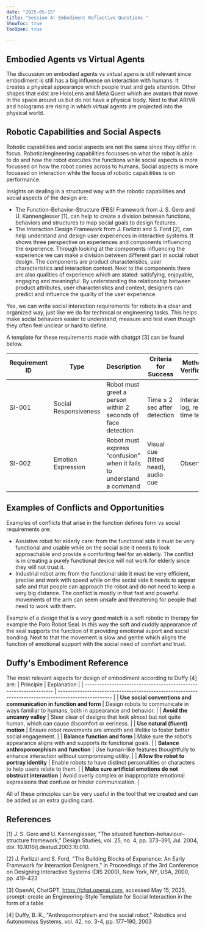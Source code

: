```yaml
---
date: "2025-05-15"
title: "Session 4: Embodiment Reflective Questions "
ShowToc: true
TocOpen: true

---
```


## Embodied Agents vs Virtual Agents
The discussion on embodied agents vs virtual agens is still relevant since embodiment is still has a big influence on interaction with humans. It creates a physical appearance which people trust and gets attention. Other shapes that exist are HoloLens and Meta Quest which are avatars that move in the space around us but do not have a physical body. Next to that AR/VR and holograms are rising in which virtual agents are projected into the physical world. 

## Robotic Capabilities and Social Aspects
Robotic capabilities and social aspects are not the same since they differ in focus. Robotic/engineering capabilities focusses on what the robot is able to do and how the robot executes the functions while social aspects is more focussed on how the robot comes across to humans. Social aspects is more focussed on interaction while the focus of robotic capabilities is on performance.

Insights on dealing in a structured way with the robotic capabilities and social aspects of the design are:
- The Function–Behavior–Structure (FBS) Framework from J. S. Gero and U. Kannengiesser [1], can help to create a division between functions, behaviors and structures to map social goals to design features. 
- The Interaction Design Framework from J. Forlizzi and S. Ford [2], can help understand and design user experiences in interactive systems. It shows three perspective on experiences and components influencing the experience. Through looking at the components influencing the experience we can make a division between different part in social robot design. The components are product characteristics, user characteristics and interaction context. Next to the components there are also qualities of experience which are stated: satisfying, enjoyable, engaging and meaningful. By understanding the relationship between product attributes, user characteristics and context, designers can predict and influence the quality of the user experience. 

Yes, we can write social interaction requirements for robots in a clear and organized way, just like we do for technical or engineering tasks. This helps make social behaviors easier to understand, measure and test even though they often feel unclear or hard to define.

A template for these requirements made with chatgpt [3] can be found below.

| Requirement ID | Type                | Description                                                        | Criteria for Success               | Method of Verification            |
|----------------|---------------------|--------------------------------------------------------------------|------------------------------------|----------------------------------|
| SI-001         | Social Responsiveness | Robot must greet a person within 2 seconds of face detection       | Time ≤ 2 sec after detection        | Interaction log, real-time testing |
| SI-002         | Emotion Expression   | Robot must express “confusion” when it fails to understand a command | Visual cue (tilted head), audio cue | Observation                       |


## Examples of Conflicts and Opportunities
Examples of conflicts that arise in the function defines form vs social requirements are:
- Assistive robot for elderly care: from the functional side it must be very functional and usable while on the social side it needs to look approachable and provide a comforting feel for an elderly. The conflict is in creating a purely functional device will not work for elderly since they will not trust it.
- Industrial robot arm: from the functional side it must be very efficient, precise and work with speed while on the social side it needs to appear safe and that people can approach the robot and do not need to keep a very big distance. The conflict is mostly in that fast and powerful movements of the arm can seem unsafe and threatening for people that need to work with them.

Example of a design that is a very good match is a soft robotic in therapy for example the Paro Robot Seal. In this way the soft and cuddly appearance of the seal supports the function of it providing emotional suport and social bonding. Next to that the movement is slow and gentle which aligns the function of emotional support with the social need of comfort and trust. 

## Duffy's Embodiment Reference 
The most relevant aspects for design of embodiment according to Duffy [4] are: 
| Principle                                                         | Explanation                                                                                          |
| ----------------------------------------------------------------- | ---------------------------------------------------------------------------------------------------- |
| **Use social conventions and communication in function and form** | Design robots to communicate in ways familiar to humans, both in appearance and behavior.            |
| **Avoid the uncanny valley**                                      | Steer clear of designs that look almost but not quite human, which can cause discomfort or eeriness. |
| **Use natural (fluent) motion**                                   | Ensure robot movements are smooth and lifelike to foster better social engagement.                   |
| **Balance function and form**                                     | Make sure the robot’s appearance aligns with and supports its functional goals.                      |
| **Balance anthropomorphism and function**                         | Use human-like features thoughtfully to enhance interaction without compromising utility.            |
| **Allow the robot to portray identity**                           | Enable robots to have distinct personalities or characters to help users relate to them.             |
| **Make sure artificial emotions do not obstruct interaction**     | Avoid overly complex or inappropriate emotional expressions that confuse or hinder communication.    |

All of these principles can be very useful in the tool that we created and can be added as an extra guiding card.



## References
[1] J. S. Gero and U. Kannengiesser, "The situated function–behaviour–structure framework," Design Studies, vol. 25, no. 4, pp. 373–391, Jul. 2004, doi: 10.1016/j.destud.2003.10.010.

[2] J. Forlizzi and S. Ford, "The Building Blocks of Experience: An Early Framework for Interaction Designers," in Proceedings of the 3rd Conference on Designing Interactive Systems (DIS 2000), New York, NY, USA, 2000, pp. 419–423

[3] OpenAI, ChatGPT, https://chat.openai.com, accessed May 15, 2025, prompt: create an Engineering-Style Template for Social Interaction in the form of a table 

[4] Duffy, B. R., "Anthropomorphism and the social robot," Robotics and Autonomous Systems, vol. 42, no. 3-4, pp. 177–190, 2003